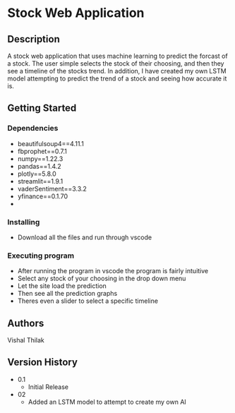 # Stock Web Application

## Description

A stock web application that uses machine learning to predict the forcast of a stock. The user simple selects
the stock of their choosing, and then they see a timeline of the stocks trend. 
In addition, I have created my own LSTM model attempting to predict the trend of a stock and seeing how accurate it is.

## Getting Started

### Dependencies

* beautifulsoup4==4.11.1
* fbprophet==0.7.1
* numpy==1.22.3
* pandas==1.4.2
* plotly==5.8.0
* streamlit==1.9.1
* vaderSentiment==3.3.2
* yfinance==0.1.70
* 
### Installing

* Download all the files and run through vscode 

### Executing program

* After running the program in vscode the program is fairly intuitive
* Select any stock of your choosing in the drop down menu
* Let the site load the prediction
* Then see all the prediction graphs
* Theres even a slider to select a specific timeline

## Authors

Vishal Thilak

## Version History

* 0.1
    * Initial Release
 * 02
    * Added an LSTM model to attempt to create my own AI
